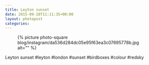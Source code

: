 ```yaml
---
title: Leyton sunset
date: 2015-09-28T11:11:35+00:00
layout: photopost
categories:
---
```


<figure class="photo photo--square">
  {% picture photo-square blog/instagram/da536d284dc05e95f63ea3c07695778b.jpg alt="" %}
</figure>

Leyton sunset
#leyton #london #sunset #birdboxes #colour #redsky
